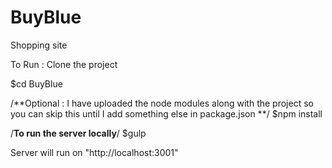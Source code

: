 # BuyBlue
Shopping site

To Run : 
Clone the project

$cd BuyBlue 


/**Optional : I have uploaded the node modules along with the project so you can skip this until I add something else in package.json **/
$npm install


/**To run the server locally**/
$gulp 


Server will run on "http://localhost:3001" 


